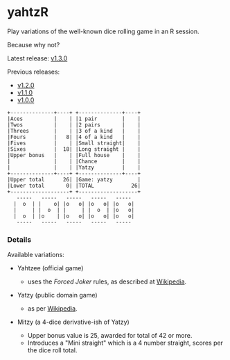 # yahtzR

Play variations of the well-known dice rolling game in an R session.

Because why not?

Latest release: [v1.3.0](https://github.com/JerBoon/yahtzR/releases/tag/v1.3.0)

Previous releases:
- [v1.2.0](https://github.com/JerBoon/yahtzR/releases/tag/v1.2.0)
- [v1.1.0](https://github.com/JerBoon/yahtzR/releases/tag/v1.1.0)
- [v1.0.0](https://github.com/JerBoon/yahtzR/releases/tag/v1.0.0)


```
+--------------+----+ +--------------+----+
|Aces          |    | |1 pair        |    |
|Twos          |    | |2 pairs       |    |
|Threes        |    | |3 of a kind   |    |
|Fours         |   8| |4 of a kind   |    |
|Fives         |    | |Small straight|    |
|Sixes         |  18| |Long straight |    |
|Upper bonus   |    | |Full house    |    |
|              |    | |Chance        |    |
|              |    | |Yatzy         |    |
+--------------+----+ +--------------+----+
|Upper total      26| |Game: yatzy        |
|Lower total       0| |TOTAL            26|
+-------------------+ +-------------------+
   -----   -----   -----   -----   ----- 
  |  o  | |    o| |o   o| |o   o| |o   o|
  |     | |  o  | |     | |  o  | |o   o|
  |  o  | |o    | |o   o| |o   o| |o   o|
   -----   -----   -----   -----   ----- 
```
### Details

Available variations:

- Yahtzee (official game)
  - uses the _Forced Joker_ rules, as described at 
  [Wikipedia](https://en.wikipedia.org/wiki/Yahtzee).

- Yatzy (public domain game)
  - as per [Wikipedia](https://en.wikipedia.org/wiki/Yatzy).
  
- Mitzy (a 4-dice derivative-ish of Yatzy)
  - Upper bonus value is 25, awarded for total of 42 or more.
  - Introduces a "Mini straight" which is a 4 number straight, scores per the dice roll total.
